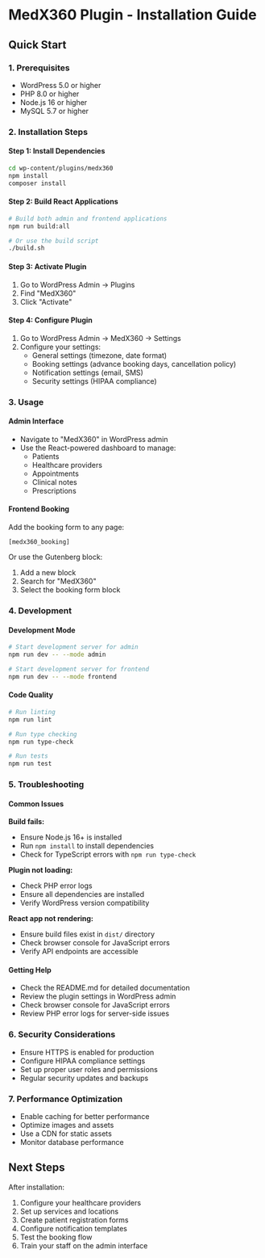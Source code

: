 # MedX360 Plugin - Installation Guide

## Quick Start

### 1. Prerequisites
- WordPress 5.0 or higher
- PHP 8.0 or higher
- Node.js 16 or higher
- MySQL 5.7 or higher

### 2. Installation Steps

#### Step 1: Install Dependencies
```bash
cd wp-content/plugins/medx360
npm install
composer install
```

#### Step 2: Build React Applications
```bash
# Build both admin and frontend applications
npm run build:all

# Or use the build script
./build.sh
```

#### Step 3: Activate Plugin
1. Go to WordPress Admin → Plugins
2. Find "MedX360"
3. Click "Activate"

#### Step 4: Configure Plugin
1. Go to WordPress Admin → MedX360 → Settings
2. Configure your settings:
   - General settings (timezone, date format)
   - Booking settings (advance booking days, cancellation policy)
   - Notification settings (email, SMS)
   - Security settings (HIPAA compliance)

### 3. Usage

#### Admin Interface
- Navigate to "MedX360" in WordPress admin
- Use the React-powered dashboard to manage:
  - Patients
  - Healthcare providers
  - Appointments
  - Clinical notes
  - Prescriptions

#### Frontend Booking
Add the booking form to any page:
```
[medx360_booking]
```

Or use the Gutenberg block:
1. Add a new block
2. Search for "MedX360"
3. Select the booking form block

### 4. Development

#### Development Mode
```bash
# Start development server for admin
npm run dev -- --mode admin

# Start development server for frontend
npm run dev -- --mode frontend
```

#### Code Quality
```bash
# Run linting
npm run lint

# Run type checking
npm run type-check

# Run tests
npm run test
```

### 5. Troubleshooting

#### Common Issues

**Build fails:**
- Ensure Node.js 16+ is installed
- Run `npm install` to install dependencies
- Check for TypeScript errors with `npm run type-check`

**Plugin not loading:**
- Check PHP error logs
- Ensure all dependencies are installed
- Verify WordPress version compatibility

**React app not rendering:**
- Ensure build files exist in `dist/` directory
- Check browser console for JavaScript errors
- Verify API endpoints are accessible

#### Getting Help
- Check the README.md for detailed documentation
- Review the plugin settings in WordPress admin
- Check browser console for JavaScript errors
- Review PHP error logs for server-side issues

### 6. Security Considerations

- Ensure HTTPS is enabled for production
- Configure HIPAA compliance settings
- Set up proper user roles and permissions
- Regular security updates and backups

### 7. Performance Optimization

- Enable caching for better performance
- Optimize images and assets
- Use a CDN for static assets
- Monitor database performance

## Next Steps

After installation:
1. Configure your healthcare providers
2. Set up services and locations
3. Create patient registration forms
4. Configure notification templates
5. Test the booking flow
6. Train your staff on the admin interface
